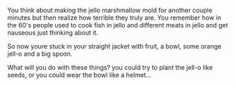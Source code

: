 You think about making the jello marshmallow mold for another couple minutes but then
realize how terrible they truly are. You remember how in the 60's people used to cook
fish in jello and different meats in jello and get nauseous just thinking about it.

So now youre stuck in your straight jacket with fruit, a bowl, some orange jell-o
and a big spoon.

What will you do with these things? you could try to plant the jell-o
like seeds, or you could wear the bowl like a helmet...
